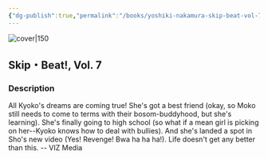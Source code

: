 ```yaml
---
{"dg-publish":true,"permalink":"/books/yoshiki-nakamura-skip-beat-vol-7/","title":"\"Skip・Beat!, Vol. 7\"","tags":["manga","romance"]}
---
```




![cover|150](http://books.google.com/books/content?id=fUf0AQAAQBAJ&printsec=frontcover&img=1&zoom=1&source=gbs_api)

## Skip・Beat!, Vol. 7

### Description

All Kyoko's dreams are coming true! She's got a best friend (okay, so Moko still needs to come to terms with their bosom-buddyhood, but she's learning). She's finally going to high school (so what if a mean girl is picking on her--Kyoko knows how to deal with bullies). And she's landed a spot in Sho's new video (Yes! Revenge! Bwa ha ha ha!). Life doesn't get any better than this. -- VIZ Media
```
